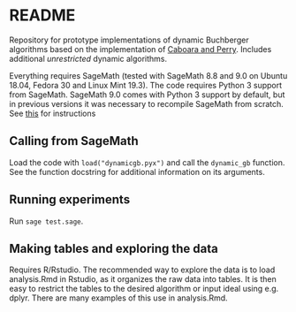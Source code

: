 README
======

Repository for prototype implementations of dynamic Buchberger algorithms based
on the implementation of
[Caboara and Perry](http://www.math.usm.edu/perry/Research/dynamic_gb.pyx).
Includes additional *unrestricted* dynamic algorithms.

Everything requires SageMath (tested with SageMath 8.8 and 9.0 on Ubuntu 18.04,
Fedora 30 and Linux Mint 19.3). The code requires Python 3 support from
SageMath. SageMath 9.0 comes with Python 3 support by default, but in previous
versions it was necessary to recompile SageMath from scratch. See 
[this](https://wiki.sagemath.org/Python3-compatible%20code)
for instructions

Calling from SageMath
---------------------

Load the code with `load("dynamicgb.pyx")` and call the `dynamic_gb` function.
See the function docstring for additional information on its arguments.

Running experiments
-------------------

Run `sage test.sage`.

Making tables and exploring the data
------------------------------------

Requires R/Rstudio. The recommended way to explore the data is to load
analysis.Rmd in Rstudio, as it organizes the raw data into tables. It is
then easy to restrict the tables to the desired algorithm or input ideal
using e.g. dplyr. There are many examples of this use in analysis.Rmd.
